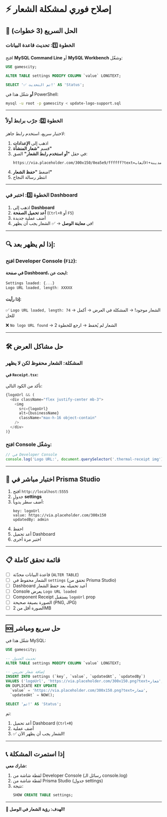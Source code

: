 # ⚡ إصلاح فوري لمشكلة الشعار

## 🎯 الحل السريع (3 خطوات)

### الخطوة 1️⃣: تحديث قاعدة البيانات

افتح **MySQL Command Line** أو **MySQL Workbench** وشغّل:

```sql
USE gamescity;

ALTER TABLE settings MODIFY COLUMN `value` LONGTEXT;

SELECT '✅ تم التحديث!' AS 'Status';
```

**أو** شغّل هذا في PowerShell:
```bash
mysql -u root -p gamescity < update-logo-support.sql
```

---

### الخطوة 2️⃣: جرّب برابط أولاً

لاختبار سريع، استخدم رابط جاهز:

1. اذهب إلى **الإعدادات**
2. قسم **"شعار المنشأة"**
3. في حقل **"أو استخدم رابط الشعار"** الصق:
   ```
   https://via.placeholder.com/300x150/0ea5e9/ffffff?text=مدينة+الألعاب
   ```
4. اضغط **"حفظ الشعار"**
5. انتظر رسالة النجاح

---

### الخطوة 3️⃣: اختبر في Dashboard

1. اذهب إلى **Dashboard**
2. **أعد تحميل الصفحة** (`Ctrl+R` أو `F5`)
3. أضف عملية جديدة
4. في **معاينة الوصل** → ✅ الشعار يجب أن يظهر!

---

## 🔍 إذا لم يظهر بعد:

### افتح Developer Console (`F12`):

#### في صفحة Dashboard، ابحث عن:
```javascript
Settings loaded: {...}
Logo URL loaded, length: XXXXX
```

#### إذا رأيت:
✅ `Logo URL loaded, length: 74` → الشعار موجود!
   → المشكلة في العرض → أكمل للحل

❌ `No logo URL found` → الشعار لم يُحفظ
   → ارجع للخطوة 2

---

## 🛠️ حل مشاكل العرض

### المشكلة: الشعار محفوظ لكن لا يظهر

#### في `Receipt.tsx`:

تأكد من الكود التالي:
```typescript
{logoUrl && (
  <div className="flex justify-center mb-3">
    <img 
      src={logoUrl} 
      alt={businessName}
      className="max-h-16 object-contain"
    />
  </div>
)}
```

### افتح Console وشغّل:
```javascript
// في Developer Console
console.log('Logo URL:', document.querySelector('.thermal-receipt img')?.src);
```

---

## 🧪 اختبار مباشر في Prisma Studio

1. افتح `http://localhost:5555`
2. جدول **settings**
3. أضف سطر يدوياً:
   ```
   key: logoUrl
   value: https://via.placeholder.com/300x150
   updatedBy: admin
   ```
4. احفظ
5. أعد تحميل Dashboard
6. اختبر مرة أخرى

---

## 📋 قائمة تحقق كاملة

- [ ] قاعدة البيانات محدّثة (`ALTER TABLE`)
- [ ] الشعار محفوظ في `settings` (تحقق من Prisma Studio)
- [ ] Dashboard أعيد تحميله بعد حفظ الشعار
- [ ] Console يعرض `Logo URL loaded`
- [ ] Component Receipt يستقبل `logoUrl` prop
- [ ] الصورة بصيغة صحيحة (PNG, JPG)
- [ ] الصورة أقل من 2MB

---

## 🆘 حل سريع ومباشر

شغّل هذا في MySQL:

```sql
USE gamescity;

-- تحديث الجدول
ALTER TABLE settings MODIFY COLUMN `value` LONGTEXT;

-- إضافة شعار تجريبي
INSERT INTO settings (`key`, `value`, `updatedAt`, `updatedBy`)
VALUES ('logoUrl', 'https://via.placeholder.com/300x150.png?text=شعار', NOW(), 'admin')
ON DUPLICATE KEY UPDATE 
  `value` = 'https://via.placeholder.com/300x150.png?text=شعار',
  `updatedAt` = NOW();

SELECT 'تم!' AS 'Status';
```

ثم:
1. أعد تحميل Dashboard (`Ctrl+R`)
2. أضف عملية
3. ✅ الشعار يجب أن يظهر الآن!

---

## 📞 إذا استمرت المشكلة

**شارك معي:**
1. لقطة شاشة من Developer Console (رسائل الـ console.log)
2. لقطة شاشة من Prisma Studio (جدول settings)
3. نتيجة:
   ```sql
   SHOW CREATE TABLE settings;
   ```

---

**🎯 الهدف: رؤية الشعار في الوصل!**

